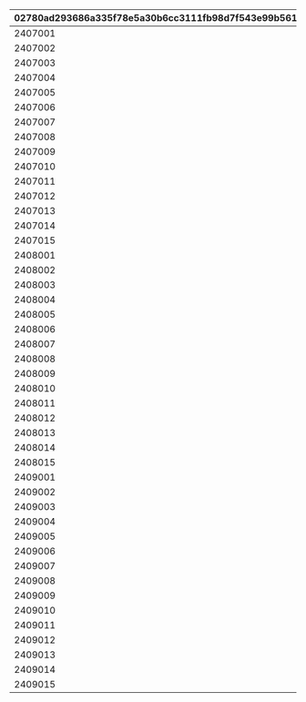 |02780ad293686a335f78e5a30b6cc3111fb98d7f543e99b561a62402ccd39322|d88e68cc504a6284a59b54a9746bd5a36ac4f2c9cecd7e818c32724fa3377dfc|107dd88bded333abf632030a66e37096b93d923ecdf840c73b2e8885399757cb|e822a4abe929a75127b95f63cfcd73d986af3e880d6e57f8c0180ab2f0be9da8|acc9c28f006f47f6eadb58f1809d9ecc1d713f4cd5c1a16a6bec0e961f162019|602472225ff2e44cdd0738fd0636d5823fce8682081bd1df2b0806d99978b4e2|0788b91db6156d9d8032b787dbba8ec3274e8ea166c89e7a7ecf288ecf4e7eff|
| --- | --- | --- | --- | --- | --- | --- |
|2407001|924070105|924070102|924070104|924070103|924070100|924070101|
|2407002|924070205|924070202|924070204|924070203|924070200|924070201|
|2407003|924070305|924070302|924070304|924070303|924070300|924070301|
|2407004|0|0|0|0|924071100|924071101|
|2407005|0|0|0|0|924071200|924071201|
|2407006|0|0|0|0|924071300|924071301|
|2407007|0|0|0|0|924071400|924071401|
|2407008|0|0|0|0|924072100|924072101|
|2407009|0|0|0|0|924072200|924072201|
|2407010|0|0|0|0|924072300|924072301|
|2407011|0|0|0|0|924072400|924072401|
|2407012|0|0|0|0|924073100|924073101|
|2407013|0|0|0|0|924073200|924073201|
|2407014|0|0|0|0|924073300|924073301|
|2407015|0|0|0|0|924073400|924073401|
|2408001|924080105|924080102|924080104|924080103|924080100|924080101|
|2408002|924080205|924080202|924080204|924080203|924080200|924080201|
|2408003|924080305|924080302|924080304|924080303|924080300|924080301|
|2408004|0|0|0|0|924081100|924081101|
|2408005|0|0|0|0|924081200|924081201|
|2408006|0|0|0|0|924081300|924081301|
|2408007|0|0|0|0|924081400|924081401|
|2408008|0|0|0|0|924082100|924082101|
|2408009|0|0|0|0|924082200|924082201|
|2408010|0|0|0|0|924082300|924082301|
|2408011|0|0|0|0|924082400|924082401|
|2408012|0|0|0|0|924083100|924083101|
|2408013|0|0|0|0|924083200|924083201|
|2408014|0|0|0|0|924083300|924083301|
|2408015|0|0|0|0|924083400|924083401|
|2409001|924090105|924090102|924090104|924090103|924090100|924090101|
|2409002|924090205|924090202|924090204|924090203|924090200|924090201|
|2409003|924090305|924090302|924090304|924090303|924090300|924090301|
|2409004|0|0|0|0|924091100|924091101|
|2409005|0|0|0|0|924091200|924091201|
|2409006|0|0|0|0|924091300|924091301|
|2409007|0|0|0|0|924091400|924091401|
|2409008|0|0|0|0|924092100|924092101|
|2409009|0|0|0|0|924092200|924092201|
|2409010|0|0|0|0|924092300|924092301|
|2409011|0|0|0|0|924092400|924092401|
|2409012|0|0|0|0|924093100|924093101|
|2409013|0|0|0|0|924093200|924093201|
|2409014|0|0|0|0|924093300|924093301|
|2409015|0|0|0|0|924093400|924093401|